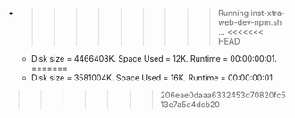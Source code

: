 * >>>>>>>>> Running inst-xtra-web-dev-npm.sh ...
<<<<<<< HEAD
  * Disk size = 4466408K. Space Used = 12K. Runtime = 00:00:00:01.
=======
  * Disk size = 3581004K. Space Used = 16K. Runtime = 00:00:00:01.
>>>>>>> 206eae0daaa6332453d70820fc513e7a5d4dcb20

